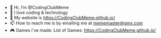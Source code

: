 - 👋 Hi, I’m @CodingClubMeme
- 👀 I love coding & technology
- 🌱 My website is https://CodingClubMeme.github.io/
- 📫 How to reach me is by emailing me at mememaster@gmx.com
- 🎮 Games i've made: List of Games: https://CodingClubMeme.github.io/
